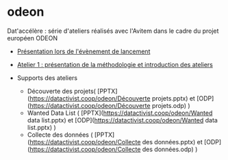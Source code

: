 # odeon
Dat'accélère : série d'ateliers réalisés avec l'Avitem dans le cadre du projet européen ODEON


* [Présentation lors de l'évènement de lancement](https://datactivist.coop/odeon/Slides%20lancement%20ODEON.pdf)

* [Atelier 1 : présentation de la méthodologie et introduction des ateliers](https://datactivist.coop/odeon/index.html)

* Supports des ateliers
  * Découverte des projets( [PPTX](https://datactivist.coop/odeon/Découverte projets.pptx) et [ODP](https://datactivist.coop/odeon/Découverte projets.odp) )
  * Wanted Data List ( [PPTX](https://datactivist.coop/odeon/Wanted data list.pptx) et [ODP](https://datactivist.coop/odeon/Wanted data list.pptx) )
  * Collecte des données ( [PPTX](https://datactivist.coop/odeon/Collecte des données.pptx) et [ODP](https://datactivist.coop/odeon/Collecte des données.odp) )
